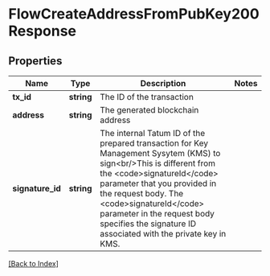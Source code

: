 # FlowCreateAddressFromPubKey200Response

## Properties

Name | Type | Description | Notes
------------ | ------------- | ------------- | -------------
**tx_id** | **string** | The ID of the transaction |
**address** | **string** | The generated blockchain address |
**signature_id** | **string** | The internal Tatum ID of the prepared transaction for Key Management Sysytem (KMS) to sign&lt;br/&gt;This is different from the &lt;code&gt;signatureId&lt;/code&gt; parameter that you provided in the request body. The &lt;code&gt;signatureId&lt;/code&gt; parameter in the request body specifies the signature ID associated with the private key in KMS. |

[[Back to Index]](../index.md)

